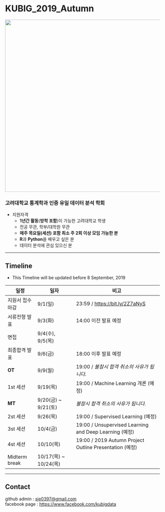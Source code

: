 # KUBIG_2019_Autumn
<p align="center">
  <img width=560 src="https://user-images.githubusercontent.com/33321949/62995357-287d0100-be9b-11e9-971f-f286e7418e32.jpg">
</p>



### 고려대학교 통계학과 인증 유일 데이터 분석 학회
* 지원자격
  - **1년간 활동**(**방학 포함**)이 가능한 고려대학교 학생
  - 전공 무관, 학부/대학원 무관
  - **매주 목요일(세션) 포함 최소 주 2회 이상 모임 가능한 분**
  - **R**과 **Python**을 배우고 싶은 분
  - 데이터 분석에 관심 있으신 분

--------------------------------------------------
## Timeline
- This Timeline will be updated before 8 September, 2019

| 일정                    |  일자 | 비고                                |
| ------------------- | -------------|-------------------------- |
| 지원서 접수 마감 | 9/1(일) | 23:59 / https://bit.ly/2Z7aNyS |
| 서류전형 발표 | 9/3(화) | 14:00 이전 발표 예정               |
| 면접 | 9/4(수), 9/5(목) |                               |
| 최종합격 발표 | 9/6(금) | 18:00 이후 발표 예정            |
| **OT** | 9/9(월) | 19:00 / *불참시 합격 취소의 사유가 됩니다.* |
| 1st 세션 | 9/19(목) | 19:00 / Machine Learning 개론 (예정) |
| **MT** | 9/20(금) ~ 9/21(토) | *불참시 합격 취소의 사유가 됩니다.*|
| 2st 세션 | 9/26(목) | 19:00 / Supervised Learning (예정) |
| 3st 세션 | 10/4(금) | 19:00 / Unsupervised Learning and Deep Learning (예정) |
| 4st 세션 | 10/10(목) | 19:00 / 2019 Autumn Project Outline Presentation (예정) |
| Midterm break | 10/17(목) ~ 10/24(목) |        |

-----------------------------------------------------
## Contact
github admin : sje0397@gmail.com  
facebook page : https://www.facebook.com/kubigdata
